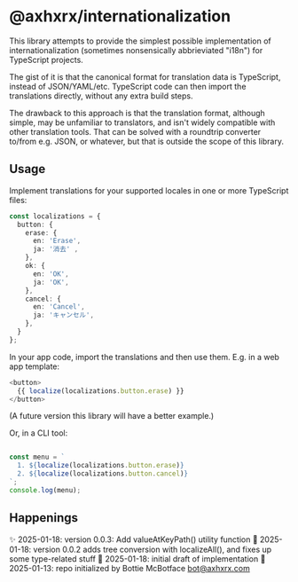 # @axhxrx/internationalization

This library attempts to provide the simplest possible implementation of internationalization (sometimes nonsensically abbrieviated "i18n") for TypeScript projects.

The gist of it is that the canonical format for translation data is TypeScript, instead of JSON/YAML/etc. TypeScript code can then import the translations directly, without any extra build steps.

The drawback to this approach is that the translation format, although simple, may be unfamiliar to translators, and isn't widely compatible with other translation tools. That can be solved with a roundtrip converter to/from e.g. JSON, or whatever, but that is outside the scope of this library.

## Usage

Implement translations for your supported locales in one or more TypeScript files:

```ts
const localizations = {
  button: {
    erase: {
      en: 'Erase',
      ja: '消去' ,
    },
    ok: {
      en: 'OK',
      ja: 'OK',
    },
    cancel: {
      en: 'Cancel',
      ja: 'キャンセル',
    },
  }
};
```

In your app code, import the translations and then use them. E.g. in a web app template:

```ts
<button>
  {{ localize(localizations.button.erase) }}
</button>
```
(A future version this library will have a better example.)

Or, in a CLI tool:

```typescript

const menu = `
  1. ${localize(localizations.button.erase)}
  2. ${localize(localizations.button.cancel)}
`;
console.log(menu);
```

## Happenings
✨ 2025-01-18: version 0.0.3: Add valueAtKeyPath() utility function
👹 2025-01-18: version 0.0.2 adds tree conversion with localizeAll(), and fixes up some type-related stuff
👹 2025-01-18: initial draft of implementation
🤖 2025-01-13: repo initialized by Bottie McBotface bot@axhxrx.com
